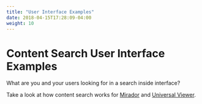 ```yaml
---
title: "User Interface Examples"
date: 2018-04-15T17:28:09-04:00
weight: 10
---
```


# Content Search User Interface Examples

What are you and your users looking for in a search inside interface?

<!-- #backlog:120 write introductory content search user interface section -->

Take a look at how content search works for [Mirador](mirador-search.md) and [Universal Viewer](uv-search.md).

